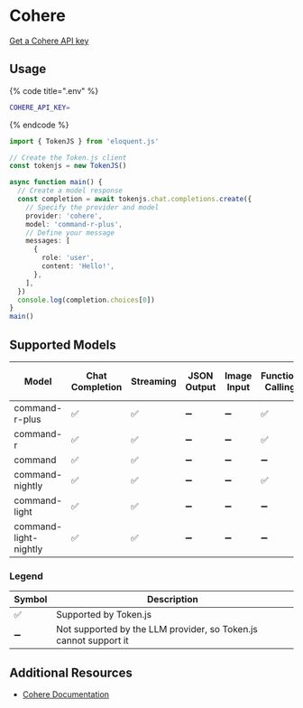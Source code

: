 # Cohere

[Get a Cohere API key](https://dashboard.cohere.com/api-keys)

## Usage

{% code title=".env" %}
```bash
COHERE_API_KEY=
```
{% endcode %}

```typescript
import { TokenJS } from 'eloquent.js'

// Create the Token.js client
const tokenjs = new TokenJS()

async function main() {
  // Create a model response
  const completion = await tokenjs.chat.completions.create({
    // Specify the provider and model
    provider: 'cohere',
    model: 'command-r-plus',
    // Define your message
    messages: [
      {
        role: 'user',
        content: 'Hello!',
      },
    ],
  })
  console.log(completion.choices[0])
}
main()
```

<!-- compatibility -->
## Supported Models

| Model                 | Chat Completion | Streaming | JSON Output | Image Input | Function Calling | N > 1 |
| --------------------- | --------------- | --------- | ----------- | ----------- | ---------------- | ----- |
| command-r-plus        | ✅               | ✅         | ➖           | ➖           | ✅                | ➖     |
| command-r             | ✅               | ✅         | ➖           | ➖           | ✅                | ➖     |
| command               | ✅               | ✅         | ➖           | ➖           | ➖                | ➖     |
| command-nightly       | ✅               | ✅         | ➖           | ➖           | ✅                | ➖     |
| command-light         | ✅               | ✅         | ➖           | ➖           | ➖                | ➖     |
| command-light-nightly | ✅               | ✅         | ➖           | ➖           | ➖                | ➖     |

### Legend
| Symbol             | Description                           |
|--------------------|---------------------------------------|
| :white_check_mark: | Supported by Token.js                 |
| :heavy_minus_sign: | Not supported by the LLM provider, so Token.js cannot support it     |
<!-- end compatibility -->

## Additional Resources

* [Cohere Documentation](https://docs.cohere.com)
